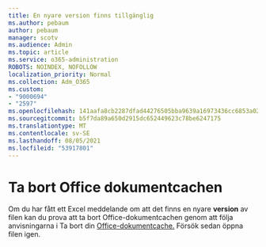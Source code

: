 ```yaml
---
title: En nyare version finns tillgänglig
ms.author: pebaum
author: pebaum
manager: scotv
ms.audience: Admin
ms.topic: article
ms.service: o365-administration
ROBOTS: NOINDEX, NOFOLLOW
localization_priority: Normal
ms.collection: Adm_O365
ms.custom:
- "9000694"
- "2597"
ms.openlocfilehash: 141aafa8cb2287dfad44276505bba9639a16973436cc6853a026f9cc5ee44863
ms.sourcegitcommit: b5f7da89a650d2915dc652449623c78be6247175
ms.translationtype: MT
ms.contentlocale: sv-SE
ms.lasthandoff: 08/05/2021
ms.locfileid: "53917801"
---
```

# <a name="delete-the-office-document-cache"></a>Ta bort Office dokumentcachen

Om du har fått ett Excel meddelande om att det finns en nyare **version** av filen kan du prova att ta bort Office-dokumentcachen genom att följa anvisningarna i Ta bort din [Office-dokumentcache.](https://support.office.com/article/b1d3765e-d71b-4bb8-99ca-acd22c42995d) Försök sedan öppna filen igen.
